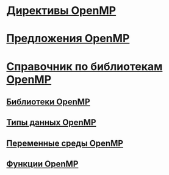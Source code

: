 # [Директивы OpenMP](openmp-directives.md)
# [Предложения OpenMP](openmp-clauses.md)
# [Справочник по библиотекам OpenMP](openmp-library-reference.md)
## [Библиотеки OpenMP](openmp-libraries.md)
## [Типы данных OpenMP](openmp-data-types.md)
## [Переменные среды OpenMP](openmp-environment-variables.md)
## [Функции OpenMP](openmp-functions.md)
